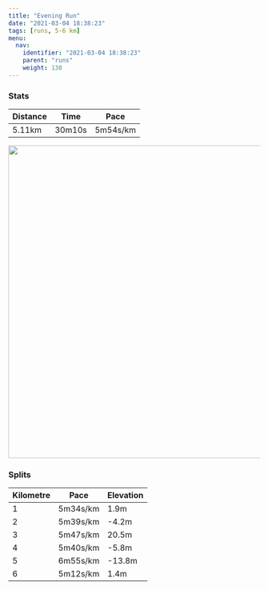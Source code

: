 ```yaml
---
title: "Evening Run"
date: "2021-03-04 18:38:23"
tags: [runs, 5-6 km]
menu:
  nav:
    identifier: "2021-03-04 18:38:23"
    parent: "runs"
    weight: 130
---
```


### Stats

| Distance | Time | Pace |
|----------|------|------|
|5.11km|30m10s|5m54s/km|

<img src='https://maps.googleapis.com/maps/api/staticmap?maptype=terrain&path=enc:akvdIj}qNOXMNUHOPHhBLTv@AZJJLNx@FNLVDl@Hf@f@vBVv@JdANbATz@PNPATGd@UnAa@l@Wf@It@UL@XZp@XNPP~@@pALdEZpBP`DHf@Vf@bCtG`@rA^nBt@tGTdAf@hBt@jBv@xAdAtBZr@fAtDRHFCLDF@JIJWFUD]?a@Bk@?sCGiABoBP}BPq@@MPw@CCGAYMYEMGi@IG@WNWCOEGIGIAMD[Ae@Fk@?c@B[@_@HWf@i@FS?SGm@@]AODa@ZqBJoBZe@Rc@b@Uf@_@d@c@`@LNL`@Rf@NPBpAdANJVFPNVHPA^FZX\f@vAd@`@XZ^Vt@FFLBgAyBgAyAMa@Q{@Ac@@k@`@oEFmAX}CZmF?YAMGGUDS?m@IsAY}B]q@G]KSAWQa@M[CQ}@CEWIaBWMGYEMK_@i@UUQIYGs@EYQQQi@_@O@MZW\Wf@KFKA{AyA_@g@w@u@a@m@Wg@_@e@M]OWm@o@e@o@k@i@MEG?QJ[X_@b@UR_@h@[p@IBMAk@}@cAwB{CyHe@aAgBgAw@QaAe@y@i@eA_AmAqAKGE?ENBZFV?r@]l@GTQb@FIFFLFLP?FO\Qr@C\@p@@RFPf@~@LPb@b@LRLd@@ZHb@C\Fh@Wn@Or@?PL^B?RWnAqAj@_AHIJAJDDDx@nBF^&key=AIzaSyBPVQ_iynBzLujdhfLzy8Z-5zczbktE55k&size=800x800&scale=2&markers=color:yellow|label:S|53.36769,-2.55462&markers=color:green|label:F|53.36768999999999,-2.5545800000000023' width='625' />

### Splits

| Kilometre | Pace | Elevation |
|------|------|-----------|
|1|5m34s/km|1.9m|
|2|5m39s/km|-4.2m|
|3|5m47s/km|20.5m|
|4|5m40s/km|-5.8m|
|5|6m55s/km|-13.8m|
|6|5m12s/km|1.4m|
